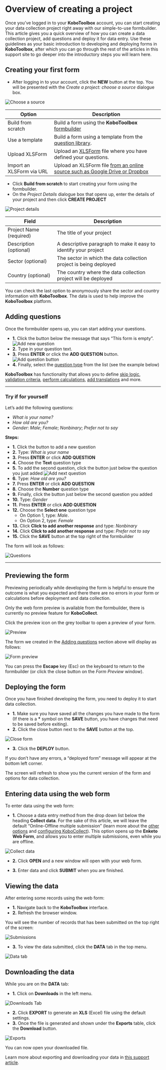 # Overview of creating a project

Once you’ve logged in to your **KoboToolbox** account, you can start creating
your data collection project right away with our simple-to-use formbuilder. This
article gives you a quick overview of how you can create a data collection
project, add questions and deploy it for data entry. Use these guidelines as
your basic introduction to developing and deploying forms in **KoboToolbox**,
after which you can go through the rest of the articles in this support site to
go deeper into the introductory steps you will learn here.

## Creating your first form

-   After logging in to your account, click the **NEW** button at the top. You
    will be presented with the _Create a project: choose a source_ dialogue box.

![Choose a source](images/overview_of_creating_a_project/choose_source.png)

| Option                    | Description                                                                                                           |
| ------------------------- | --------------------------------------------------------------------------------------------------------------------- |
| Build from scratch        | Build a form using the **KoboToolbox** <a href="formbuilder.html" class="reference">formbuilder</a>                   |
| Use a template            | Build a form using a template from the <a href="add_questions_library.html" class="reference">question library</a>.   |
| Upload XLSForm            | Upload an <a href="https://xlsform.org" class="reference">XLSForm</a> file where you have defined your questions.     |
| Import an XLSForm via URL | Upload an XLSForm file <a href="xls_url.html" class="reference">from an online source such as Google Drive or Dropbox |

-   Click **Build from scratch** to start creating your form using the
    formbuilder.
-   On the _Project Details_ dialogue box that opens up, enter the details of
    your project and then click **CREATE PROJECT**

![Project details](images/overview_of_creating_a_project/project_details.png)

| Field                   | Description                                                       |
| ----------------------- | ----------------------------------------------------------------- |
| Project Name (required) | The title of your project                                         |
| Description (optional)  | A descriptive paragraph to make it easy to identify your project  |
| Sector (optional)       | The sector in which the data collection project is being deployed |
| Country (optional)      | The country where the data collection project will be deployed    |

<p class="note">
  You can check the last option to anonymously share the sector and country
  information with <strong>KoboToolbox</strong>. The data is used to help
  improve the <strong>KoboToolbox</strong> platform.
</p>

## Adding questions

Once the formbuilder opens up, you can start adding your questions.

-   **1.** Click the <i class="k-icon k-icon-plus"></i> button below the message
    that says “This form is empty”.
    ![Add new question](images/overview_of_creating_a_project/add_new_question.png)
-   **2.** Type in your question text.
-   **3.** Press **ENTER** or click the **ADD QUESTION** button.
    ![Add question button](images/overview_of_creating_a_project/add_question_button.png)
-   **4.** Finally, select the [question type](question_types.md) from the list
    (see the example below)

<p class="note">
  <strong>KoboToolbox</strong> has functionality that allows you to define
  <a class="reference" href="skip_logic.html">skip logic</a>,
  <a class="reference" href="validation_criteria.html">validation criteria</a>,
  <a class="reference" href="calculate_questions.html">perform calculations</a>,
  <a class="reference" href="language_dashboard.html">add translations</a> and
  more.
</p>

---

### Try if for yourself

Let’s add the following questions:

-   _What is your name?_
-   _How old are you?_
-   _Gender_: _Male_; _Female_; _Nonbinary_; _Prefer not to say_

**Steps:**

-   **1.** Click the <i class="k-icon k-icon-plus"></i> button to add a new
    question
-   **2.** Type: _What is your name_
-   **3.** Press **ENTER** or click **ADD QUESTION**
-   **4.** Choose the **Text** question type
-   **5.** To add the second question, click the
    <i class="k-icon k-icon-plus"></i> button just below the question you just
    added
    ![Add next question](images/overview_of_creating_a_project/add_next_question.png)
-   **6.** Type: _How old are you?_
-   **7.** Press **ENTER** or click **ADD QUESTION**
-   **8.** Choose the **Number** question type
-   **9.** Finally, click the <i class="k-icon k-icon-plus"></i> button just
    below the second question you added
-   **10.** Type: _Gender_
-   **11.** Press **ENTER** or click **ADD QUESTION**
-   **12.** Choose the **Select one** question type
    -   On Option 1, type: _Male_.
    -   On Option 2, type: _Female_
-   **13.** Click **Click to add another response** and type: _Nonbinary_
-   **14.** Click **Click to add another response** and type: _Prefer not to
    say_
-   **15.** Click the **SAVE** button at the top right of the formbuilder

The form will look as follows:

![Questions](images/overview_of_creating_a_project/questions.png)

---

## Previewing the form

Previewing periodically while developing the form is helpful to ensure the
outcome is what you expected and there there are no errors in your form or
calculations before deployment and data collection.

<p class="note">
  Only the web form preview is available from the formbuilder, there is
  currently no preview feature for <strong>KoboCollect</strong>.
</p>

Click the <i class="k-icon k-icon-view"></i> preview icon on the grey toolbar to
open a preview of your form.

![Preview](images/overview_of_creating_a_project/preview.png)

The form we created in the [Adding questions](#adding-questions) section above
will display as follows:

![Form preview](images/overview_of_creating_a_project/form_preview.png)

You can press the **Escape** key (Esc) on the keyboard to return to the
formbuilder (or click the <i class="k-icon k-icon-close"></i> close button on
the _Form Preview_ window).

## Deploying the form

Once you have finished developing the form, you need to deploy it to start data
collection.

-   **1.** Make sure you have saved all the changes you have made to the form
    (If there is a **\*** symbol on the **SAVE** button, you have changes that
    need to be saved before exiting).
-   **2.** Click the <i class="k-icon k-icon-close"></i> close button next to
    the **SAVE** button at the top.

![Close form](images/overview_of_creating_a_project/close_form.png)

-   **3.** Click the **DEPLOY** button.

If you don’t have any errors, a “deployed form” message will appear at the
bottom left corner.

<p class="note">The screen will refresh to show you the current version of the
form and options for data collection.</p>

## Entering data using the web form

To enter data using the web form:

-   **1.** Choose a data entry method from the drop down list below the heading
    **Collect data**. For the sake of this article, we will leave the default
    “Online-Offline multiple submission” (learn more about the [other
    options](data_through_webforms.md) and [configuring
    KoboCollect](kobocollect_on_android_latest.md)). This option opens up the
    **Enketo Web Form**, and allows you to enter multiple submissions, even
    while you are offline.

![Collect data](images/overview_of_creating_a_project/collect_data.png)

-   **2.** Click **OPEN** and a new window will open with your web form.

-   **3.** Enter data and click **SUBMIT** when you are finished.

## Viewing the data

After entering some records using the web form:

-   **1.** Navigate back to the **KoboToolbox** interface.
-   **2.** Refresh the browser window.

You will see the number of records that has been submitted on the top right of
the screen:

![Submissions](images/overview_of_creating_a_project/submissions.png)

-   **3.** To view the data submitted, click the **DATA** tab in the top menu.

![Data tab](images/overview_of_creating_a_project/data_tab.png)

## Downloading the data

While you are on the **DATA** tab:

-   **1.** Click on **Downloads** in the left menu.

![Downloads Tab](images/overview_of_creating_a_project/downloads_tab.png)

-   **2.** Click **EXPORT** to generate an **XLS** (Excel) file using the
    default settings.
-   **3.** Once the file is generated and shown under the **Exports** table,
    click the **Download** button.

![Exports](images/overview_of_creating_a_project/exports.png)

You can now open your downloaded file.

<p class="note">
  Learn more about exporting and downloading your data in
  <a class="reference" href="export_download.html">this support article</a>.
</p>
